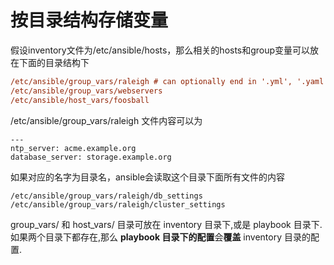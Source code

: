 # 按目录结构存储变量

假设inventory文件为/etc/ansible/hosts，那么相关的hosts和group变量可以放在下面的目录结构下

```ini
/etc/ansible/group_vars/raleigh # can optionally end in '.yml', '.yaml', or '.json'
/etc/ansible/group_vars/webservers
/etc/ansible/host_vars/foosball
```

/etc/ansible/group_vars/raleigh 文件内容可以为

```shell
---
ntp_server: acme.example.org
database_server: storage.example.org
```

如果对应的名字为目录名，ansible会读取这个目录下面所有文件的内容
```shell
/etc/ansible/group_vars/raleigh/db_settings
/etc/ansible/group_vars/raleigh/cluster_settings
```

group_vars/ 和 host_vars/ 目录可放在 inventory 目录下,或是 playbook 目录下. 如果两个目录下都存在,那么 **playbook 目录下的配置**会**覆盖** inventory 目录的配置.

